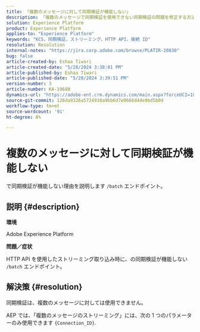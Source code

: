 ```yaml
---
title: 「複数のメッセージに対して同期検証が機能しない」
description: 「複数のメッセージで同期検証を使用できない同期検証の問題を修正する方法を説明します。」
solution: Experience Platform
product: Experience Platform
applies-to: "Experience Platform"
keywords: "KCS，同期検証，ストリーミング，HTTP API，接続 ID"
resolution: Resolution
internal-notes: "https://jira.corp.adobe.com/browse/PLATIR-20830"
bug: false
article-created-by: Eshaa Tiwari
article-created-date: "5/28/2024 3:38:01 PM"
article-published-by: Eshaa Tiwari
article-published-date: "5/28/2024 3:39:51 PM"
version-number: 3
article-number: KA-19680
dynamics-url: "https://adobe-ent.crm.dynamics.com/main.aspx?forceUCI=1&pagetype=entityrecord&etn=knowledgearticle&id=7d764741-081d-ef11-840b-6045bd026dc7"
source-git-commit: 126da9326a5724910a9bb6d7e0666d4de9bd5b0d
workflow-type: tm+mt
source-wordcount: '91'
ht-degree: 8%

---
```


# 複数のメッセージに対して同期検証が機能しない


で同期検証が機能しない理由を説明します `/batch` エンドポイント。

## 説明 {#description}


<b>環境</b>

Adobe Experience Platform

<b>問題／症状</b>

HTTP API を使用したストリーミング取り込み時に、の同期検証が機能しない `/batch` エンドポイント。


## 解決策 {#resolution}


同期検証は、複数のメッセージに対しては使用できません。

AEP では、「複数のメッセージのストリーミング」には、次の 1 つのパラメーターのみ使用できます `{Connection_ID}`.
